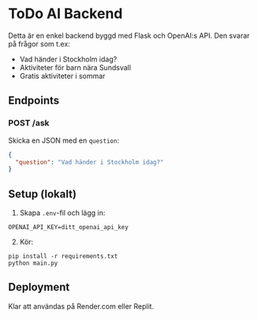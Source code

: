 # ToDo AI Backend

Detta är en enkel backend byggd med Flask och OpenAI:s API. Den svarar på frågor som t.ex:
- Vad händer i Stockholm idag?
- Aktiviteter för barn nära Sundsvall
- Gratis aktiviteter i sommar

## Endpoints

### POST /ask
Skicka en JSON med en `question`:
```json
{
  "question": "Vad händer i Stockholm idag?"
}
```

## Setup (lokalt)
1. Skapa `.env`-fil och lägg in:
```
OPENAI_API_KEY=ditt_openai_api_key
```

2. Kör:
```
pip install -r requirements.txt
python main.py
```

## Deployment
Klar att användas på Render.com eller Replit.
